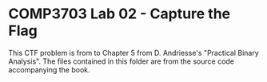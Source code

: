 # COMP3703 Lab 02 - Capture the Flag

This CTF problem is from to Chapter 5 from D. Andriesse's "Practical Binary Analysis". The files contained in this folder are from the source code accompanying the book.

